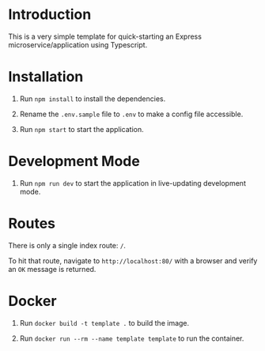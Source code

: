 # Introduction

This is a very simple template for quick-starting an Express microservice/application using Typescript.

# Installation

1. Run `npm install` to install the dependencies.

2. Rename the `.env.sample` file to `.env` to make a config file accessible.

3. Run `npm start` to start the application.

# Development Mode

1. Run `npm run dev` to start the application in live-updating development mode.

# Routes

There is only a single index route: `/`.

To hit that route, navigate to `http://localhost:80/` with a browser and verify an `OK` message is returned.

# Docker

1. Run `docker build -t template .` to build the image.

2. Run `docker run --rm --name template template` to run the container.